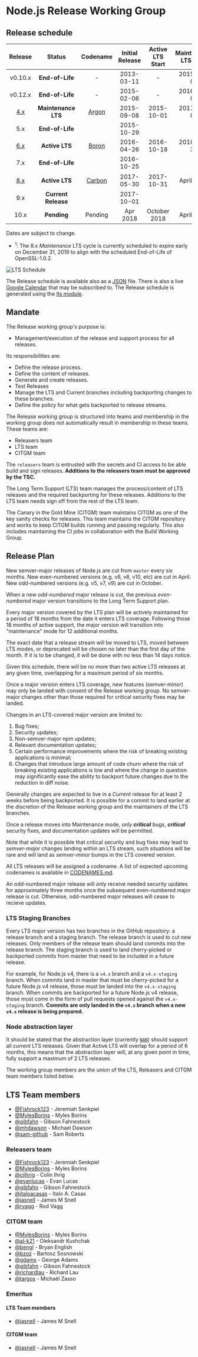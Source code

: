 # Node.js Release Working Group

## Release schedule

| Release | Status              | Codename   |Initial Release | Active LTS Start | Maintenance LTS Start | End-of-life               |
| :--:    | :---:               | :---:      | :---:          | :---:            | :---:                 | :---:                     |
| v0.10.x | **End-of-Life**     | -          | 2013-03-11     | -                | 2015-10-01            | 2016-10-31                |
| v0.12.x | **End-of-Life**     | -          | 2015-02-06     | -                | 2016-04-01            | 2016-12-31                |
| [4.x][] | **Maintenance LTS** | [Argon][]  | 2015-09-08     | 2015-10-01       | 2017-04-01            | 2018-04-30                |
| 5.x     | **End-of-Life**     |            | 2015-10-29     |                  |                       | 2016-06-30                |
| [6.x][] | **Active LTS**      | [Boron][]  | 2016-04-26     | 2016-10-18       | 2018-04-30            | April 2019                |
| 7.x     | **End-of-Life**     |            | 2016-10-25     |                  |                       | 2017-06-30                |
| [8.x][] | **Active LTS**      | [Carbon][] | 2017-05-30     | 2017-10-31       | April 2019            | December 2019<sup>1</sup> |
| 9.x     | **Current Release** |            | 2017-10-01     |                  |                       | June 2018                 |
| 10.x    | **Pending**         | Pending    | Apr 2018       | October 2018     | April 2020            | April 2021                |

Dates are subject to change.

* <sup>1</sup>: The 8.x *Maintenance* LTS cycle is currently scheduled to expire
  early on December 31, 2019 to align with the scheduled End-of-Life of
  OpenSSL-1.0.2.

<p><img src="schedule.png" alt="LTS Schedule"/></p>

The Release schedule is available also as a [JSON][] file. There is
also a live [Google Calendar][] that may be subscribed to. The Release schedule
is generated using the [lts module][].

## Mandate

The Release working group's purpose is:

* Management/execution of the release and support process for all releases.

Its responsibilities are:

* Define the release process.
* Define the content of releases.
* Generate and create releases.
* Test Releases
* Manage the LTS and Current branches including backporting changes to
  these branches.
* Define the policy for what gets backported to release streams.

The Release working group is structured into teams and membership in
the working group does not automatically result in membership in these
teams. These teams are:

* Releasers team
* LTS team
* CITGM team

The `releasers` team is entrusted with the secrets and CI access to be able
build and sign releases. **Additions to the releasers team must be approved
by the TSC.**

The Long Term Support (LTS) team manages the process/content of LTS releases
and the required backporting for these releases. Additions to the LTS
team needs sign off from the rest of the LTS team.

The Canary in the Gold Mine (CITGM) team maintains CITGM as one of
the key sanity checks for releases. This team maintains the CITGM
repository and works to keep CITGM builds running and passing regularly.
This also includes maintaining the CI jobs in collaboration with the Build
Working Group.

## Release Plan

New semver-major releases of Node.js are cut from `master` every six months.
New even-numbered versions (e.g. v6, v8, v10, etc) are cut in April. New
odd-numbered versions (e.g. v5, v7, v9) are cut in October.

When a new *odd-numbered* major release is cut, the previous *even-numbered*
major version transitions to the Long Term Support plan.

Every major version covered by the LTS plan will be actively maintained for a
period of 18 months from the date it enters LTS coverage. Following those 18
months of active support, the major version will transition into "maintenance"
mode for 12 additional months.

The exact date that a release stream will be moved to LTS, moved between LTS
modes, or deprecated will be chosen no later than the first day of the month.
If it is to be changed, it will be done with no less than 14 days notice.

Given this schedule, there will be no more than two active LTS releases at any
given time, overlapping for a maximum period of six months.

Once a major version enters LTS coverage, new features (semver-minor) may only
be landed with consent of the Release working group. No semver-major
changes other than those required for critical security fixes may be landed.

Changes in an LTS-covered major version are limited to:

1. Bug fixes;
2. Security updates;
3. Non-semver-major npm updates;
4. Relevant documentation updates;
5. Certain performance improvements where the risk of breaking existing
   applications is minimal;
6. Changes that introduce large amount of code churn where the risk of breaking
   existing applications is low and where the change in question may
   significantly ease the ability to backport future changes due to the
   reduction in diff noise.

Generally changes are expected to live in a *Current* release for at least 2
weeks before being backported. It is possible for a commit to land earlier at
the discretion of the Release working group and the maintainers of the LTS branches.

Once a release moves into Maintenance mode, only ***critical*** bugs,
***critical*** security fixes, and documentation updates will be permitted.

Note that while it is possible that critical security and bug fixes may lead to
*semver-major* changes landing within an LTS stream, such situations will be
rare and will land as *semver-minor* bumps in the LTS covered version.

All LTS releases will be assigned a codename. A list of expected upcoming
codenames is available in [CODENAMES.md](./CODENAMES.md).

An odd-numbered major release will _only_ receive needed security updates for approximately three months once the
subsequent even-numbered major release is cut. Otherwise, odd-numbered major releases will cease to recieve updates.

### LTS Staging Branches

Every LTS major version has two branches in the GitHub repository: a release
branch and a staging branch. The release branch is used to cut new releases.
Only members of the release team should land commits into the release branch.
The staging branch is used to land cherry-picked or backported commits from
master that need to be included in a future release.

For example, for Node.js v4, there is a `v4.x` branch and a `v4.x-staging`
branch. When commits land in master that must be cherry-picked for a future
Node.js v4 release, those must be landed into the `v4.x-staging` branch. When
commits are backported for a future Node.js v4 release, those must come in the
form of pull requests opened against the `v4.x-staging` branch. **Commits are
only landed in the `v4.x` branch when a new `v4.x` release is being prepared.**

### Node abstraction layer

It should be stated that the abstraction layer (currently [`NAN`][]) should
support all *current* LTS releases. Given that Active LTS will overlap
for a period of 6 months, this means that the abstraction layer will, at
any given point in time, fully support a maximum of 2 LTS releases.

[Argon]: https://nodejs.org/download/release/latest-argon/
[Boron]: https://nodejs.org/download/release/latest-boron/
[Carbon]: https://nodejs.org/download/release/latest-carbon/
[4.x]: https://nodejs.org/download/release/latest-v4.x/
[6.x]: https://nodejs.org/download/release/latest-v6.x/
[8.x]: https://nodejs.org/download/release/latest-v8.x/
[Google Calendar]: https://calendar.google.com/calendar/ical/eln7trd6k7n6asgg49bu2vqn4s%40group.calendar.google.com/public/basic.ics
[JSON]: schedule.json
[lts module]: https://www.npmjs.com/package/lts
[`NAN`]: https://github.com/nodejs/nan

The working group members are the union of the LTS, Releasers
and CITGM team members listed below.

## LTS Team members
- [@Fishrock123](https://github.com/Fishrock123) - Jeremiah Senkpiel
- [@MylesBorins](https://github.com/MylesBorins) - Myles Borins
- [@gibfahn](https://github.com/gibfahn) - Gibson Fahnestock
- [@mhdawson](https://github.com/mhdawson) - Michael Dawson
- [@sam-github](https://github.com/sam-github) - Sam Roberts

### Releasers team
- [@Fishrock123](https://github.com/Fishrock123) - Jeremiah Senkpiel
- [@MylesBorins](https://github.com/MylesBorins) - Myles Borins
- [@cjihrig](https://github.com/cjihrig) - Colin Ihrig
- [@evanlucas](https://github.com/evanlucas) - Evan Lucas
- [@gibfahn](https://github.com/gibfahn) - Gibson Fahnestock
- [@italoacasas](https://github.com/italoacasas) - Italo A. Casas
- [@jasnell](https://github.com/jasnell) - James M Snell
- [@rvagg](https://github.com/rvagg) - Rod Vagg

### CITGM team
- [@MylesBorins](https://github.com/MylesBorins) - Myles Borins
- [@al-k21](https://github.com/al-k21) - Oleksandr Kushchak
- [@bengl](https://github.com/bengl) - Bryan English
- [@bzoz](https://github.com/bzoz) - Bartosz Sosnowski
- [@gdams](https://github.com/gdams) - George Adams
- [@gibfahn](https://github.com/gibfahn) - Gibson Fahnestock
- [@richardlau](https://github.com/richardlau) - Richard Lau
- [@targos](https://github.com/targos) - Michaël Zasso

### Emeritus

#### LTS Team members
- [@jasnell](https://github.com/jasnell) - James M Snell

#### CITGM team
- [@jasnell](https://github.com/jasnell) - James M Snell
